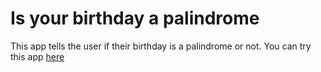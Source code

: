 # Is your birthday a palindrome
This app tells the user if their birthday is a palindrome or not. You can try this app [here](https://palindromebirthdaybysumit.netlify.app/)
